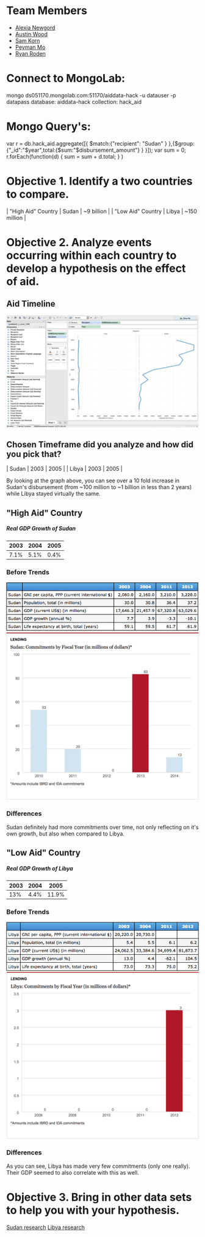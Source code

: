 # Team Members

* [Alexia Newgord](https://github.com/alne4294)
* [Austin Wood](https://github.com/indiesquidge)
* [Sam Korn](https://github.com/sako0938)
* [Peyman Mo](https://github.com/peymanmortazavi)
* [Ryan Roden](https://github.com/rodenr)

# Connect to MongoLab:
mongo ds051170.mongolab.com:51170/aiddata-hack -u datauser -p datapass
database: aiddata-hack
collection: hack_aid

# Mongo Query's:
var r = db.hack_aid.aggregate([{ $match:{"recipient": "Sudan" } },{$group:{"_id":"$year",total:{$sum:"$disbursement_amount"} } }]);
var sum = 0;
r.forEach(function(d) { sum = sum + d.total; } )

# Objective 1. Identify a two countries to compare.

| "High Aid" Country | Sudan | ~9 billion |
| "Low Aid" Country  | Libya | ~150 million |

# Objective 2. Analyze events occurring within each country to develop a hypothesis on the effect of aid.

## Aid Timeline

![screenshot of the timeline analysis](img/aid_timeline.png?raw=true) 

## Chosen Timeframe did you analyze and how did you pick that?

| Sudan | 2003 | 2005 |
| Libya | 2003 | 2005 |

By looking at the graph above, you can see over a 10 fold increase in Sudan's disbursement
(from ~100 million to ~1 billion in less than 2 years) while Libya stayed virtually the same.


## "High Aid" Country

##### Real GDP Growth of Sudan
|2003  | 2004 | 2005  |
|------|------|-------|
| 7.1% | 5.1% | 0.4%  |

### Before Trends

![supporting screenshots](img/sudan_data.png?raw=true) 
![supporting screenshots](img/sudan_data2.png?raw=true) 

### Differences

Sudan definitely had more commitments over time, not only reflecting on it's own
growth, but also when compared to Libya.

## "Low Aid" Country

##### Real GDP Growth of Libya
|2003 | 2004 |	2005 |
|-----|------|-------|
|13%  |	4.4% | 11.9% |

### Before Trends

![supporting screenshots](img/libya_data.png?raw=true) 
![supporting screenshots](img/libya_data2.png?raw=true) 

### Differences

As you can see, Libya has made very few commitments (only one really). Their GDP
seemed to also correlate with this as well.

# Objective 3. Bring in other data sets to help you with your hypothesis.

[Sudan research](http://data.worldbank.org/country/sudan)
[Libya research](http://data.worldbank.org/country/libya)

